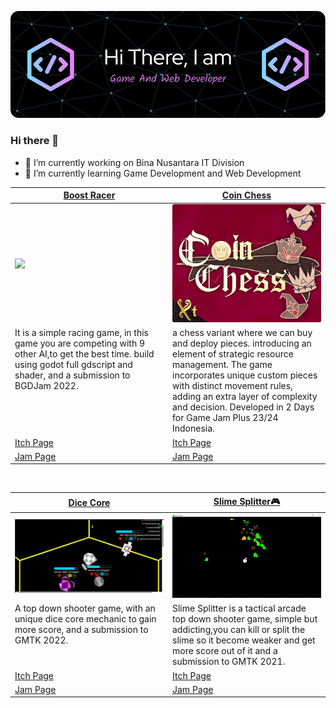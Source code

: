 ![image](https://github.com/JonathanWK1/JonathanWK1/blob/main/github-header-image%20(1).png)

### Hi there 👋
- 🔭 I’m currently working on Bina Nusantara IT Division
- 🌱 I’m currently learning Game Development and Web Development

<table width="100%">
  <thead>
    <tr>
      <th width="50%"><a href="https://xynonyx.itch.io/boost-racer">Boost Racer</a></th>
      <th width="50%"><a href="https://xynonyx.itch.io/coin-chess">Coin Chess</a></th>
    </tr>
  </thead>
  <tbody>
    <tr>
      <td><img src="https://github.com/JonathanWK1/JonathanWK1/blob/main/youtube-video-gif.gif"/></td>
      <td><img src="https://github.com/JonathanWK1/JonathanWK1/blob/main/coin%20chess.png"/></td>
    </tr>
    <tr>
      <td valign="text-top">It is a simple racing game, in this game you are competing with 9 other AI,to get the best time. build using godot full gdscript and shader, and a submission to BGDJam 2022. </td>
      <td valign="text-top">a chess variant where we can buy and deploy pieces. introducing an element of strategic resource management. The game incorporates unique custom pieces with distinct movement rules, adding an extra layer of complexity and decision. Developed in 2 Days for Game Jam Plus 23/24 Indonesia.</td>
    </tr>
    <tr>
      <td><a href="https://xynonyx.itch.io/boost-racer">Itch Page</td>
      <td><a href="https://xynonyx.itch.io/coin-chess">Itch Page</td>      
    </tr>
    <tr>
      <td><a href="https://itch.io/jam/bgdjam-2022/rate/1758861">Jam Page</a></td>
      <td><a href="https://itch.io/jam/gamejamplus-2324-indonesia/rate/2339677">Jam Page</td>
    </tr>
  </tbody>
</table>

<br>

<table width="100%">
  <thead>
    <tr>
      <th width="50%"><a href="https://uttsada-jason.itch.io/dice-core">Dice Core</a></th>
      <th width="50%"><a href="https://uttsada-jason.itch.io/slime-splitter">Slime Splitter🎮</a></th>
    </tr>
  </thead>
  <tbody>
    <tr>
      <td><img src="https://github.com/JonathanWK1/JonathanWK1/blob/main/image.png"/></td>
      <td><img src="https://github.com/JonathanWK1/JonathanWK1/blob/main/2023-10-03%2010-03-33.gif"/></td>
    </tr>
    <tr>
      <td valign="text-top">A top down shooter game, with an unique dice core mechanic to gain more score, and a submission to GMTK 2022.</td>
      <td valign="text-top"">Slime Splitter is a tactical arcade top down shooter game, simple but addicting,you can kill or split the slime so it become weaker and get more score out of it and a submission to GMTK 2021.</td>
    </tr>
    <tr>
      <td><a href="https://uttsada-jason.itch.io/dice-core">Itch Page</td>
      <td><a href="https://uttsada-jason.itch.io/slime-splitter">Itch Page</td>
    </tr>
    <tr>
      <td><a href="https://itch.io/jam/gmtk-jam-2022/rate/1624700">Jam Page</td>
      <td><a href="https://itch.io/jam/gmtk-2021/rate/1086277">Jam Page</a></td>
    </tr>
  </tbody>
</table>

